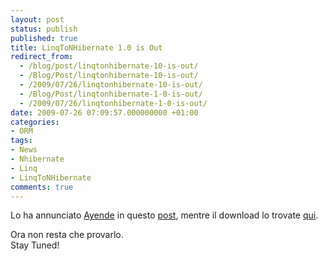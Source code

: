 ```yaml
---
layout: post
status: publish
published: true
title: LinqToNHibernate 1.0 is Out
redirect_from: 
  - /blog/post/linqtonhibernate-10-is-out/
  - /Blog/Post/linqtonhibernate-10-is-out/
  - /2009/07/26/linqtonhibernate-10-is-out/
  - /Blog/Post/linqtonhibernate-1-0-is-out/
  - /2009/07/26/linqtonhibernate-1-0-is-out/
date: 2009-07-26 07:09:57.000000000 +01:00
categories:
- ORM
tags:
- News
- Nhibernate
- Linq
- LinqToNHibernate
comments: true
---
```

<p>Lo ha annunciato <a title="Ayende's Blog" href="http://ayende.com" rel="nofollow" target="_blank">Ayende</a> in questo <a title="NHibernate Linq 1.0 released" href="http://ayende.com/Blog/archive/2009/07/26/nhibernate-linq-1.0-released.aspx" rel="nofollow" target="_blank">post</a>, mentre il download lo trovate <a title="Linq To NHibernate" href="http://sourceforge.net/projects/nhibernate/files/NHibernate/2.1.0.GA/NHibernate.Linq-1.0.0.GA-bin.zip/download" rel="nofollow" target="_blank">qui</a>.</p>
<p>Ora non resta che provarlo.   <br />
Stay Tuned!</p>
